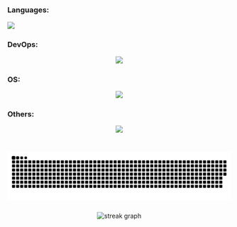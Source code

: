 
#
<p align="center">
  <h3 align="left">Languages:</h3>
  <a href="#">
    <img src="https://skillicons.dev/icons?i=go,py,rust,java" />
  </a>
</p>
<h3 align="left">DevOps:</h3>
<p align="center">
  <a href="#">
    <img src="https://skillicons.dev/icons?i=git,github,gitlab,docker,kubernetes,aws,azure,gcp" />
  </a>
</p>
<h3 align="left">OS:</h3>
<p align="center">
  <a href="#">
    <img src="https://skillicons.dev/icons?i=windows,linux,arch,debian,kali,ubuntu" />
  </a>
</p>
<h3 align="left">Others:</h3>
<p align="center">
  <a href="#">
    <img src="https://skillicons.dev/icons?i=cloudflare,nginx,supabase,firebase" />
  </a>
</p>


###

<br clear="both">

<div align="center">
  <img src="https://raw.githubusercontent.com/ProPlays2312/ProPlays2312/output/snake.svg" alt="Snake animation" />
</div>

###


###

<div align="center">
  <img src="https://streak-stats.demolab.com?user=ProPlays2312&locale=en&mode=daily&theme=dark&hide_border=false&border_radius=5&order=3" height="220" alt="streak graph"  />
</div>

###
